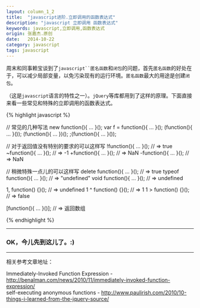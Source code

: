 ```yaml
---
layout: column_1_2
title:  "javascript进阶.立即调用的函数表达式"
description: "javascript 立即调用 函数表达式"
keywords: javascript,立即调用,函数表达式
origin: 张嘉杰.原创
date:   2014-10-22
category: javascript
tags: javascript
---
```


周末和同事赖宝谈到了`javascript``匿名函数`和`闭包`的问题，首先`匿名函数`的好处在于，可以减少局部变量，以免污染现有的运行环境。`匿名函数`最大的用途是创建`闭包`。
<!--more-->
（这是`javascript`语言的特性之一）。`jQuery`等库都用到了这样的原理。下面直接来看一些常见和特殊的立即调用的函数表达式。

{% highlight javascript %}

// 常见的几种写法 
new function(){ ... }();
var f = function(){ ... }();
(function(){ ... }());
(function(){ ... })();
;(function(){ ... }());

// 对于返回值没有特别的要求的可以这样写
!function(){ ... }();  // => true
~function(){ ... }();  // => -1
+function(){ ... }();  // => NaN
-function(){ ... }();  // => NaN

// 稍微特殊一点儿的可以这样写
delete function(){ ... }(); // => true
typeof function(){ ... }(); // => "undefined"
void function(){ ... }();   // => undefined

1, function() {}();  // => undefined
1 ^ function() {}(); // => 1
1 > function() {}(); // => false

[function(){ ... }()]; // => 返回数组

{% endhighlight %}

-----------------------

### OK，今儿先到这儿了。:) 

-----------------------

相关参考文章地址：

Immediately-Invoked Function Expression - <http://benalman.com/news/2010/11/immediately-invoked-function-expression/>  
self-executing anonymous functions - <http://www.paulirish.com/2010/10-things-i-learned-from-the-jquery-source/>
